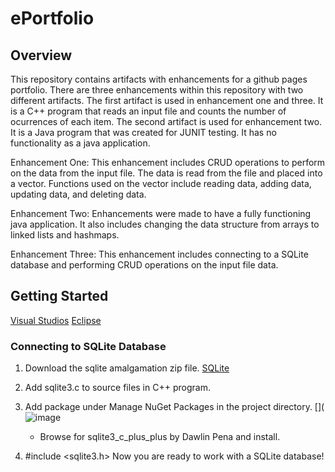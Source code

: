 # ePortfolio

## Overview

This repository contains artifacts with enhancements for a github pages portfolio. There are three enhancements within this repository with two different artifacts. The first artifact is used in enhancement one and three. It is a C++ program that reads an input file and counts the number of ocurrences of each item. The second artifact is used for enhancement two. It is a Java program that was created for JUNIT testing. It has no functionality as a java application.  

Enhancement One: This enhancement includes CRUD operations to perform on the data from the input file. The data is read from the file and placed into a vector. Functions used on the vector include reading data, adding data, updating data, and deleting data.    

Enhancement Two: Enhancements were made to have a fully functioning java application. It also includes changing the data structure from arrays to linked lists and hashmaps.   

Enhancement Three: This enhancement includes connecting to a SQLite database and performing CRUD operations on the input file data.   

## Getting Started   

[Visual Studios](https://visualstudio.microsoft.com/)
[Eclipse](https://eclipseide.org/)   

### Connecting to SQLite Database

1. Download the sqlite amalgamation zip file.
[SQLite](https://sqlite.org/download.html)   

2. Add sqlite3.c to source files in C++ program.
3. Add package under Manage NuGet Packages in the project directory.
   [](![image](https://github.com/user-attachments/assets/c2263155-ab46-41ca-a390-cdf99d1787cc)

    - Browse for sqlite3_c_plus_plus by Dawlin Pena and install.
5. #include <sqlite3.h>
Now you are ready to work with a SQLite database!






 
